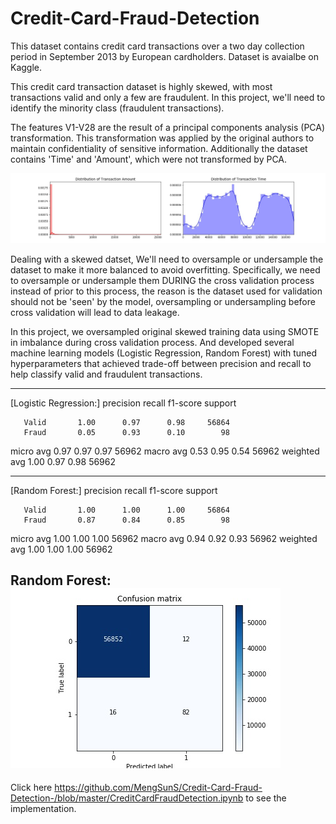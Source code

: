 # Credit-Card-Fraud-Detection

This dataset contains credit card transactions over a two day collection period in September 2013 by European cardholders. Dataset is avaialbe on Kaggle. 

This credit card transaction dataset is highly skewed, with most transactions valid and only a few are fraudulent. In this project, we'll need to identify the minority class (fraudulent transactions). 

The features V1-V28 are the result of a principal components analysis (PCA) transformation. This transformation was applied by the original authors to maintain confidentiality of sensitive information. Additionally the dataset contains 'Time' and 'Amount', which were not transformed by PCA. 

![image](https://github.com/MengSunS/Credit-Card-Fraud-Detection-/raw/master/Time&Amount.jpg)

Dealing with a skewed datset, We'll need to oversample or undersample the dataset to make it more balanced to avoid overfitting. Specifically, we need to oversample or undersample them DURING the cross validation process instead of prior to this process, the reason is the dataset used for validation should not be 'seen' by the model, oversampling or undersampling before cross validation will lead to data leakage. 

In this project, we oversampled original skewed training data using SMOTE in imbalance during cross validation process. And developed several machine learning models (Logistic Regression, Random Forest) with tuned hyperparameters that achieved trade-off between precision and recall to help classify valid and fraudulent transactions.

------------------------------------------------------------
[Logistic Regression:]
              precision    recall  f1-score   support

       Valid       1.00      0.97      0.98     56864
       Fraud       0.05      0.93      0.10        98

   micro avg       0.97      0.97      0.97     56962
   macro avg       0.53      0.95      0.54     56962
weighted avg       1.00      0.97      0.98     56962

------------------------------------------------------------
[Random Forest:]
              precision    recall  f1-score   support

       Valid       1.00      1.00      1.00     56864
       Fraud       0.87      0.84      0.85        98

   micro avg       1.00      1.00      1.00     56962
   macro avg       0.94      0.92      0.93     56962
weighted avg       1.00      1.00      1.00     56962


Random Forest:
![image](https://github.com/MengSunS/Credit-Card-Fraud-Detection-/raw/master/ConfusionMatrix_rf.jpg)
------------------------------------------------
Click here https://github.com/MengSunS/Credit-Card-Fraud-Detection-/blob/master/CreditCardFraudDetection.ipynb to see the implementation.
